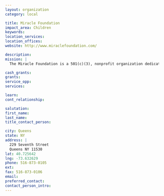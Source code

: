 ```yaml
---
layout: organization
category: local

title: Miracle Foundation
impact_area: Children
keywords: 
location_services: 
location_offices: 
website: http://www.miraclefoundation.com/

description: 
mission: |
  The Miracle Foundation is a 501(c)(3), nonprofit organization dedicated to improving the lives of those diagnosed with cancer and to finding a cure for this disease. Integral to our mission are improving patient care, increasing cancer awareness and funding worthy scientific research. Our efforts focus on raising funds to support the work of individuals and organizations who can help us achieve our goals.

cash_grants: 
grants: 
service_opp: 
services: 

learn: 
cont_relationship: 

salutation: 
first_name: 
last_name: 
title_contact_person: 

city: Queens
state: NY
address: |
  229 Seventh Street  
  Queens NY 11530
lat: 40.725642
lng: -73.632629
phone: 516-873-0105
ext: 
fax: 516-873-0106
email: 
preferred_contact: 
contact_person_intro: 
---
```

